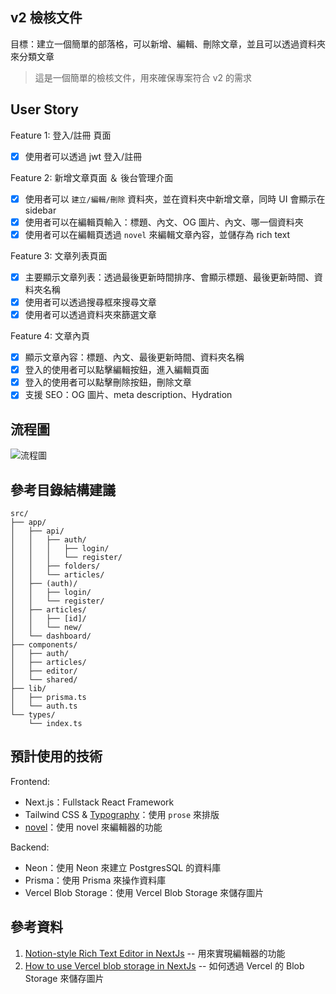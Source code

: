 ## v2 檢核文件

目標：建立一個簡單的部落格，可以新增、編輯、刪除文章，並且可以透過資料夾來分類文章

> 這是一個簡單的檢核文件，用來確保專案符合 v2 的需求

## User Story

Feature 1: 登入/註冊 頁面

- [x] 使用者可以透過 jwt 登入/註冊

Feature 2: 新增文章頁面 ＆ 後台管理介面

- [x] 使用者可以 `建立/編輯/刪除` 資料夾，並在資料夾中新增文章，同時 UI 會顯示在 sidebar
- [x] 使用者可以在編輯頁輸入：標題、內文、OG 圖片、內文、哪一個資料夾
- [x] 使用者可以在編輯頁透過 `novel` 來編輯文章內容，並儲存為 rich text

Feature 3: 文章列表頁面

- [x] 主要顯示文章列表：透過最後更新時間排序、會顯示標題、最後更新時間、資料夾名稱
- [x] 使用者可以透過搜尋框來搜尋文章
- [x] 使用者可以透過資料夾來篩選文章

Feature 4: 文章內頁

- [x] 顯示文章內容：標題、內文、最後更新時間、資料夾名稱
- [x] 登入的使用者可以點擊編輯按鈕，進入編輯頁面
- [x] 登入的使用者可以點擊刪除按鈕，刪除文章
- [x] 支援 SEO：OG 圖片、meta description、Hydration

## 流程圖

![流程圖](/log/v2_圖1.png)

## 參考目錄結構建議

```
src/
├── app/
│   ├── api/
│   │   ├── auth/
│   │   │   ├── login/
│   │   │   └── register/
│   │   ├── folders/
│   │   └── articles/
│   ├── (auth)/
│   │   ├── login/
│   │   └── register/
│   ├── articles/
│   │   ├── [id]/
│   │   └── new/
│   └── dashboard/
├── components/
│   ├── auth/
│   ├── articles/
│   ├── editor/
│   └── shared/
├── lib/
│   ├── prisma.ts
│   └── auth.ts
└── types/
    └── index.ts
```

## 預計使用的技術

Frontend:

- Next.js：Fullstack React Framework
- Tailwind CSS & [Typography](https://github.com/tailwindlabs/tailwindcss-typography)：使用 `prose` 來排版
- [novel](https://novel.sh/docs/guides/tailwind/setup)：使用 novel 來編輯器的功能

Backend:

- Neon：使用 Neon 來建立 PostgresSQL 的資料庫
- Prisma：使用 Prisma 來操作資料庫
- Vercel Blob Storage：使用 Vercel Blob Storage 來儲存圖片

## 參考資料

1. [Notion-style Rich Text Editor in NextJs](https://www.youtube.com/watch?v=hP0TcRcr95Q) -- 用來實現編輯器的功能
2. [How to use Vercel blob storage in NextJs](https://www.youtube.com/watch?v=-HSFV9ILFuk) -- 如何透過 Vercel 的 Blob Storage 來儲存圖片
